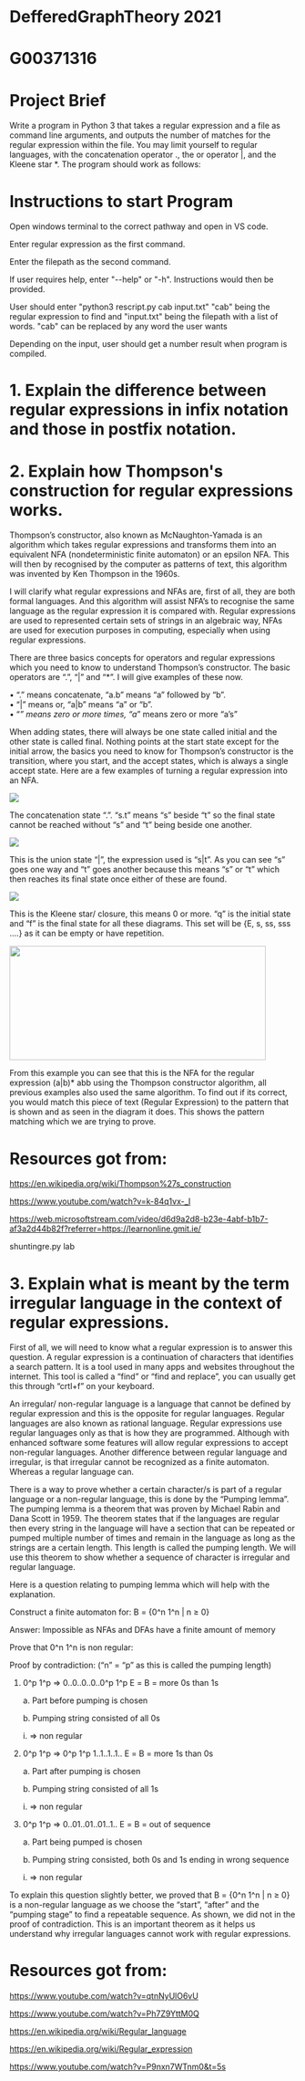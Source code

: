 # DefferedGraphTheory 2021
# G00371316

# Project Brief
Write a program in Python 3 that takes a regular expression and a file as command line arguments, and outputs the number of matches for the regular expression within the file. You may limit yourself to regular languages, with the concatenation operator ., the or operator |, and the Kleene star *. The program should work as follows:

# Instructions to start Program
Open windows terminal to the correct pathway and open in VS code.

Enter regular expression as the first command.

Enter the filepath as the second command.

If user requires help, enter "--help" or "-h".  Instructions would then be provided.

User should enter "python3 rescript.py cab input.txt" "cab" being the regular expression to find and "input.txt" being the filepath with a list of words. "cab" can be replaced by any word the user wants

Depending on the input, user should get a number result when program is compiled.

# 1.	Explain the difference between regular expressions in infix notation and those in postfix notation.

# 2.	Explain how Thompson's construction for regular expressions works.
Thompson’s constructor, also known as McNaughton-Yamada is an algorithm which takes regular expressions and transforms them into an equivalent NFA (nondeterministic finite automaton) or an epsilon NFA.  This will then by recognised by the computer as patterns of text, this algorithm was invented by Ken Thompson in the 1960s. 

I will clarify what regular expressions and NFAs are, first of all, they are both formal languages.  And this algorithm will assist NFA’s to recognise the same language as the regular expression it is compared with.  Regular expressions are used to represented certain sets of strings in an algebraic way, NFAs are used for execution purposes in computing, especially when using regular expressions.

There are three basics concepts for operators and regular expressions which you need to know to understand Thompson’s constructor.  The basic operators are “.”, “|” and “*”.  I will give examples of these now.

•	“.” means concatenate, “a.b” means “a” followed by “b”.  
•	“|” means or, “a|b” means “a” or “b”.  
•	“*” means zero or more times, “a*” means zero or more “a’s”

When adding states, there will always be one state called initial and the other state is called final.  Nothing points at the start state except for the initial arrow, the basics you need to know for Thompson’s constructor is the transition, where you start, and the accept states, which is always a single accept state. Here are a few examples of turning a regular expression into an NFA. 

<img src ="images/398px-Thompson-concat.svg.png">
 
The concatenation state “.”.  “s.t” means “s” beside “t” so the final state cannot be reached without “s” and “t” being beside one another.
 
 <img src ="images/453px-Thompson-or.svg.png">
 
This is the union state “|”, the expression used is “s|t”.  As you can see “s” goes one way and “t” goes another because this means “s” or “t” which then reaches its final state once either of these are found.

<img src ="images/503px-Thompson-kleene-star.svg.png">
 
This is the Kleene star/ closure, this means 0 or more.  “q” is the initial state and “f” is the final state for all these diagrams.  This set will be {Ε, s, ss, sss ….} as it can be empty or have repetition.

<img src ="images/(ab)abb.png" width="450" height= "200">

From this example you can see that this is the NFA for the regular expression (a|b)* abb using the Thompson constructor algorithm, all previous examples also used the same algorithm.  To find out if its correct, you would match this piece of text (Regular Expression) to the pattern that is shown and as seen in the diagram it does.  This shows the pattern matching which we are trying to prove.

# Resources got from: 

https://en.wikipedia.org/wiki/Thompson%27s_construction

https://www.youtube.com/watch?v=k-84q1vx-_I
                    
https://web.microsoftstream.com/video/d6d9a2d8-b23e-4abf-b1b7-af3a2d44b82f?referrer=https://learnonline.gmit.ie/
                    
shuntingre.py lab
                    
# 3.	Explain what is meant by the term irregular language in the context of regular expressions.
First of all, we will need to know what a regular expression is to answer this question.  A regular expression is a continuation of characters that identifies a search pattern.  It is a tool used in many apps and websites throughout the internet.  This tool is called a “find” or “find and replace”, you can usually get this through “crtl+f” on your keyboard.

An irregular/ non-regular language is a language that cannot be defined by regular expression and this is the opposite for regular languages.  Regular languages are also known as rational language.  Regular expressions use regular languages only as that is how they are programmed.  Although with enhanced software some features will allow regular expressions to accept non-regular languages.  Another difference between regular language and irregular, is that irregular cannot be recognized as a finite automaton.  Whereas a regular language can.

There is a way to prove whether a certain character/s is part of a regular language or a non-regular language, this is done by the “Pumping lemma”.  The pumping lemma is a theorem that was proven by Michael Rabin and Dana Scott in 1959.   The theorem states that if the languages are regular then every string in the language will have a section that can be repeated or pumped multiple number of times and remain in the language as long as the strings are a certain length.  This length is called the pumping length.  We will use this theorem to show whether a sequence of character is irregular and regular language.

Here is a question relating to pumping lemma which will help with the explanation.

Construct a finite automaton for: B = {0^n 1^n | n ≥ 0}

Answer: Impossible as NFAs and DFAs have a finite amount of memory

Prove that 0^n 1^n is non regular:

Proof by contradiction:  (“n” = “p” as this is called the pumping length)



1.	0^p 1^p => 0..0..0..0..0^p 1^p Ε = B  = more 0s than 1s 

    a.	Part before pumping is chosen
 
    b.	Pumping string consisted of all 0s
  
    i.	=> non regular



2.	0^p 1^p => 0^p 1^p 1..1..1..1.. Ε = B = more 1s than 0s 

    a.	Part after pumping is chosen

    b.	Pumping string consisted of all 1s

    i.	=> non regular



3.	0^p 1^p => 0..01..01..01..1.. Ε = B = out of sequence 

    a.	Part being pumped is chosen

    b.	Pumping string consisted, both 0s and 1s ending in wrong sequence

    i.	=> non regular

To explain this question slightly better, we proved that B = {0^n 1^n | n ≥ 0} is a non-regular language as we choose the “start”, “after” and the “pumping stage” to find a repeatable sequence.  As shown, we did not in the proof of contradiction.  This is an important theorem as it helps us understand why irregular languages cannot work with regular expressions.

# Resources got from: 

https://www.youtube.com/watch?v=qtnNyUlO6vU
                  
https://www.youtube.com/watch?v=Ph7Z9YttM0Q
                   
https://en.wikipedia.org/wiki/Regular_language
                    
https://en.wikipedia.org/wiki/Regular_expression
                    
https://www.youtube.com/watch?v=P9nxn7WTnm0&t=5s
